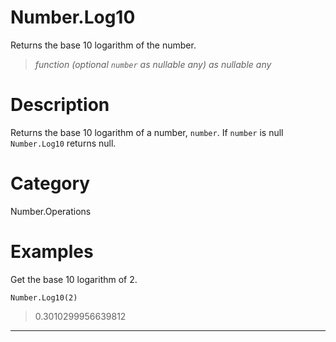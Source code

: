# Number.Log10
Returns the base 10 logarithm of the number.
> _function (optional <code>number</code> as nullable any) as nullable any_

# Description 
Returns the base 10 logarithm of a number, <code>number</code>. If <code>number</code> is null <code>Number.Log10</code> returns null.
# Category 
Number.Operations
# Examples 
Get the base 10 logarithm of 2.
```
Number.Log10(2)
```
> 0.3010299956639812
***
